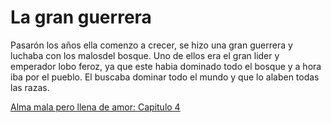 # La gran guerrera

Pasarón los años ella comenzo a crecer, se hizo una gran guerrera y luchaba con los malosdel bosque.
Uno de ellos era el gran lider y emperador lobo feroz, ya que este habia dominado todo el bosque y a hora iba por el pueblo.
El buscaba dominar todo el mundo y que lo alaben todas las razas.

[Alma mala pero llena de amor: Capitulo 4](Almamalaperollenadeamor.md)
